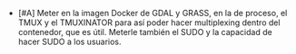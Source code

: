 - [#A] Meter en la imagen Docker de GDAL y GRASS, en la de proceso, el TMUX y el TMUXINATOR para así poder hacer multiplexing dentro del contenedor, que es útil. Meterle también el SUDO y la capacidad de hacer SUDO a los usuarios.